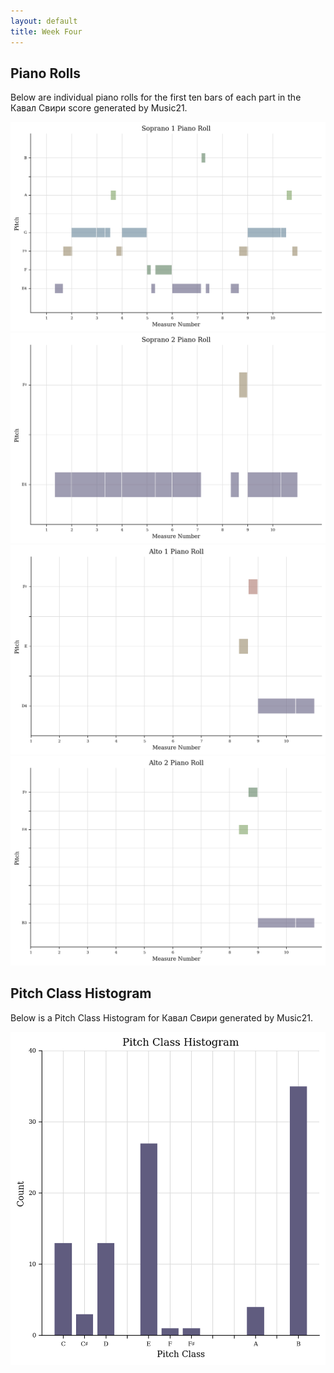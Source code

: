 ```yaml
---
layout: default
title: Week Four
---
```


## Piano Rolls

Below are individual piano rolls for the first ten bars of each part in the Кавал Свири score generated by Music21.

<p float align="center">
  <img src="data/Images/Soprano%201%20Piano%20Roll.png" width="700" />
  <img src="data/Images/Soprano%202%20Piano%20Roll.png" width="700" /> 
  <img src="data/Images/Alto%201%20Piano%20Roll.png" width="700" />
  <img src="data/Images/Alto%202%20Piano%20Roll.png" width="700" /> 
</p>

## Pitch Class Histogram
Below is a Pitch Class Histogram for Кавал Свири generated by Music21.

<p float align="center">
  <img src="data/Images/Pitch Class Histogram.png" width="700" />
</p>